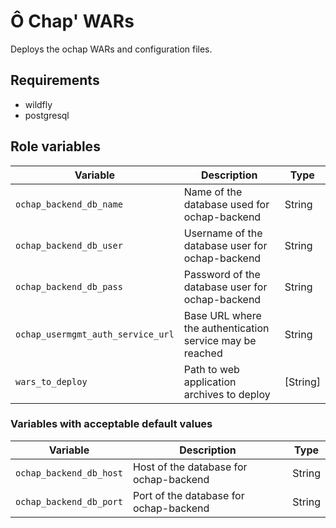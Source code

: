 # Ô Chap' WARs

Deploys the ochap WARs and configuration files.

## Requirements

- wildfly
- postgresql

## Role variables

Variable                          | Description                                              | Type     |
--------                          | -----------                                              | ----     |
`ochap_backend_db_name`           | Name of the database used for ochap-backend              | String   |
`ochap_backend_db_user`           | Username of the database user for ochap-backend          | String   |
`ochap_backend_db_pass`           | Password of the database user for ochap-backend          | String   |
`ochap_usermgmt_auth_service_url` | Base URL where the authentication service may be reached | String   |
`wars_to_deploy`                  | Path to web application archives to deploy               | [String] |

### Variables with acceptable default values

Variable                | Description                            | Type   |
--------                | -----------                            | ----   |
`ochap_backend_db_host` | Host of the database for ochap-backend | String |
`ochap_backend_db_port` | Port of the database for ochap-backend | String |
